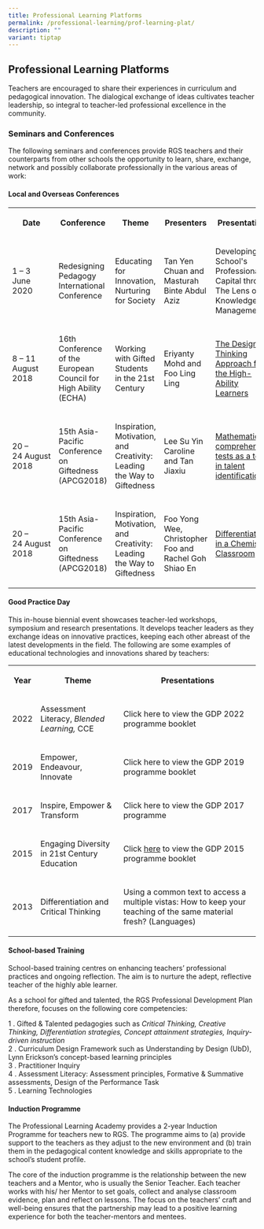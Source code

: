 ```yaml
---
title: Professional Learning Platforms
permalink: /professional-learning/prof-learning-plat/
description: ""
variant: tiptap
---
```

<h2>Professional Learning Platforms</h2><p>Teachers are encouraged to share their experiences in curriculum and pedagogical innovation. The dialogical exchange of ideas cultivates teacher leadership, so integral to teacher-led professional excellence in the community.</p><h3>Seminars and Conferences</h3><p>The following seminars and conferences provide RGS teachers and their counterparts from other schools the opportunity to learn, share, exchange, network and possibly collaborate professionally in the various areas of work:</p><h4>Local and Overseas Conferences</h4><table><tbody><tr><th rowspan="1" colspan="1"><p><strong>Date</strong></p></th><th rowspan="1" colspan="1"><p><strong>Conference</strong></p></th><th rowspan="1" colspan="1"><p><strong>Theme</strong></p></th><th rowspan="1" colspan="1"><p><strong>Presenters</strong></p></th><th rowspan="1" colspan="1"><p><strong>Presentations</strong></p></th></tr><tr><td rowspan="1" colspan="1"><p>1 – 3 June 2020</p></td><td rowspan="1" colspan="1"><p>Redesigning Pedagogy International Conference</p></td><td rowspan="1" colspan="1"><p>Educating for Innovation, Nurturing for Society</p></td><td rowspan="1" colspan="1"><p>Tan Yen Chuan and Masturah Binte Abdul Aziz</p></td><td rowspan="1" colspan="1"><p>Developing School's Professional Capital through The Lens of Knowledge Management</p></td></tr><tr><td rowspan="1" colspan="1"><p>8&nbsp;– 11 August 2018</p></td><td rowspan="1" colspan="1"><p>16th Conference of the European Council for High Ability (ECHA)</p></td><td rowspan="1" colspan="1"><p>Working with Gifted Students in the 21st Century</p></td><td rowspan="1" colspan="1"><p>Eriyanty Mohd and Foo Ling Ling</p></td><td rowspan="1" colspan="1"><p><a href="/learning-platforms/plat1/" rel="noopener noreferrer nofollow" target="_blank">The Design-Thinking Approach for the High-Ability Learners</a></p></td></tr><tr><td rowspan="1" colspan="1"><p>20&nbsp;– 24&nbsp;August 2018</p></td><td rowspan="1" colspan="1"><p>15th Asia-Pacific Conference on Giftedness (APCG2018)</p></td><td rowspan="1" colspan="1"><p>Inspiration, Motivation, and Creativity: Leading the Way to Giftedness</p></td><td rowspan="1" colspan="1"><p>Lee Su Yin Caroline and Tan Jiaxiu</p></td><td rowspan="1" colspan="1"><p><a href="/learning-platforms/plat2/" rel="noopener noreferrer nofollow" target="_blank">Mathematics comprehension tests&nbsp;as a tool in talent identification</a></p></td></tr><tr><td rowspan="1" colspan="1"><p>20&nbsp;– 24&nbsp;August 2018</p></td><td rowspan="1" colspan="1"><p>15th Asia-Pacific Conference on Giftedness (APCG2018)</p></td><td rowspan="1" colspan="1"><p>Inspiration, Motivation, and Creativity: Leading the Way to Giftedness</p></td><td rowspan="1" colspan="1"><p>Foo Yong Wee, Christopher Foo and Rachel Goh Shiao En</p></td><td rowspan="1" colspan="1"><p><a href="/learning-platforms/plat3/" rel="noopener noreferrer nofollow" target="_blank">Differentiation in a Chemistry Classroom</a></p></td></tr></tbody></table><h4>Good Practice Day</h4><p>This in-house biennial event showcases teacher-led workshops, symposium and research presentations. It develops teacher leaders as they exchange ideas on innovative practices, keeping each other abreast of the latest developments in the field. The following are some examples of educational technologies and innovations shared by teachers:</p><table><tbody><tr><th rowspan="1" colspan="1"><p>Year</p></th><th rowspan="1" colspan="1"><p>Theme</p></th><th rowspan="1" colspan="1"><p>Presentations</p></th></tr><tr><td rowspan="1" colspan="1"><p>2022</p></td><td rowspan="1" colspan="1"><p>Assessment Literacy, <em>Blended Learning, </em>CCE</p></td><td rowspan="1" colspan="1"><p>Click <a rel="noopener noreferrer nofollow" target="_blank">here</a> to view the GDP 2022 programme booklet</p></td></tr><tr><td rowspan="1" colspan="1"><p>2019</p></td><td rowspan="1" colspan="1"><p>Empower, Endeavour, Innovate</p></td><td rowspan="1" colspan="1"><p>Click <a rel="noopener noreferrer nofollow" target="_blank">here</a> to view the GDP 2019 programme booklet</p></td></tr><tr><td rowspan="1" colspan="1"><p>2017</p></td><td rowspan="1" colspan="1"><p>Inspire, Empower &amp; Transform</p></td><td rowspan="1" colspan="1"><p>Click <a rel="noopener noreferrer nofollow" target="_blank">here</a> to view the GDP 2017 programme</p></td></tr><tr><td rowspan="1" colspan="1"><p>2015</p></td><td rowspan="1" colspan="1"><p>Engaging Diversity in 21st Century Education</p></td><td rowspan="1" colspan="1"><p>Click <a href="/files/GPD%202015%20Programme_23%20July.pdf" rel="noopener noreferrer nofollow" target="_blank">here</a> to view the GDP 2015 programme booklet</p></td></tr><tr><td rowspan="1" colspan="1"><p>2013</p></td><td rowspan="1" colspan="1"><p>Differentiation and Critical Thinking</p></td><td rowspan="1" colspan="1"><p>Using a common text to access a multiple vistas: How to keep your teaching of the same material fresh? (Languages)</p></td></tr></tbody></table><h4>School-based Training</h4><p>School-based training centres on enhancing teachers’ professional practices and ongoing reflection. The aim is to nurture the adept, reflective teacher of the highly able learner.</p><p>As a school for gifted and talented, the RGS Professional Development Plan therefore, focuses on the following core competencies:</p><p>1 . Gifted &amp; Talented pedagogies such as&nbsp;<em>Critical Thinking, Creative Thinking, Differentiation strategies, Concept attainment strategies, Inquiry-driven instruction</em> <br>2 . Curriculum Design Framework such as Understanding by Design (UbD), Lynn Erickson’s concept-based learning principles<br>3 . Practitioner Inquiry<br>4 . Assessment Literacy: Assessment principles, Formative &amp; Summative assessments, Design of the Performance Task<br>5 . Learning Technologies</p><h4>Induction Programme</h4><p>The Professional Learning Academy provides a 2-year Induction Programme for teachers new to RGS. The programme aims to (a) provide support to the teachers as they adjust to the new environment and (b) train them in the pedagogical content knowledge and skills appropriate to the school’s student profile.</p><p>The core of the induction programme is the relationship between the new teachers and a Mentor, who is usually the Senior Teacher. Each teacher works with his/ her Mentor to set goals, collect and analyse classroom evidence, plan and reflect on lessons. The focus on the teachers’ craft and well-being ensures that the partnership may lead to a positive learning experience for both the teacher-mentors and mentees.</p>
